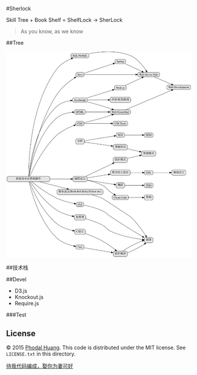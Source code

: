 #Sherlock

Skill Tree + Book Shelf = ShelfLock -> SherLock

> As you know, as we know

##Tree

![Tree](./screenshot/tree.png)

##技术栈

##Devel

- D3.js
- Knockout.js
- Require.js

###Test

## License

© 2015 [Phodal Huang](http://www.phodal.com). This code is distributed under the MIT license. See `LICENSE.txt` in this directory.

[待我代码编成，娶你为妻可好](http://www.xuntayizhan.com/person/ji-ke-ai-qing-zhi-er-shi-dai-wo-dai-ma-bian-cheng-qu-ni-wei-qi-ke-hao-wan/)
